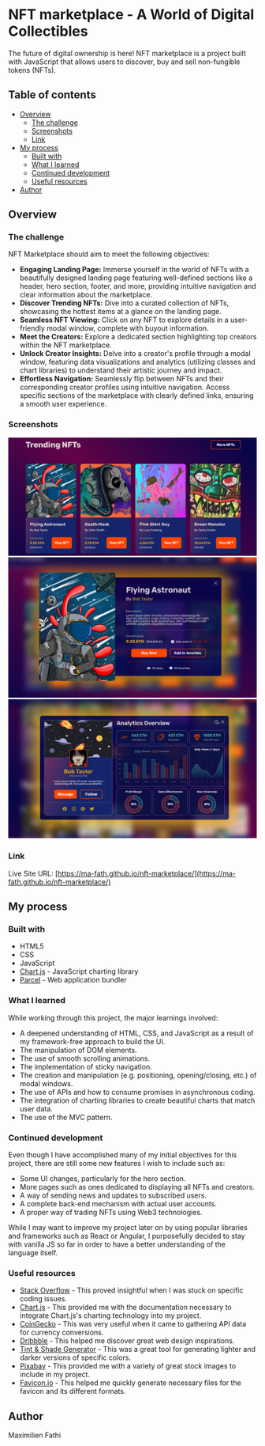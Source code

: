 # NFT marketplace - A World of Digital Collectibles

The future of digital ownership is here! NFT marketplace is a project built with JavaScript that allows users to discover, buy and sell non-fungible tokens (NFTs).

## Table of contents

- [Overview](#overview)
  - [The challenge](#the-challenge)
  - [Screenshots](#screenshots)
  - [Link](#link)
- [My process](#my-process)
  - [Built with](#built-with)
  - [What I learned](#what-i-learned)
  - [Continued development](#continued-development)
  - [Useful resources](#useful-resources)
- [Author](#author)

## Overview

### The challenge

NFT Marketplace should aim to meet the following objectives:

- **Engaging Landing Page:** Immerse yourself in the world of NFTs with a beautifully designed landing page featuring well-defined sections like a header, hero section, footer, and more, providing intuitive navigation and clear information about the marketplace.
- **Discover Trending NFTs:** Dive into a curated collection of NFTs, showcasing the hottest items at a glance on the landing page.
- **Seamless NFT Viewing:** Click on any NFT to explore details in a user-friendly modal window, complete with buyout information.
- **Meet the Creators:** Explore a dedicated section highlighting top creators within the NFT marketplace.
- **Unlock Creator Insights:** Delve into a creator's profile through a modal window, featuring data visualizations and analytics (utilizing classes and chart libraries) to understand their artistic journey and impact.
- **Effortless Navigation:** Seamlessly flip between NFTs and their corresponding creator profiles using intuitive navigation. Access specific sections of the marketplace with clearly defined links, ensuring a smooth user experience.

### Screenshots

![Image of the NFTs section](/public/images/README_nfts_section.PNG)  
![Image of the NFT modal window](/public/images/README_nft_modal.PNG)  
![Image of the creator modal window](/public/images/README_creator_modal.PNG)

### Link

Live Site URL: [https://ma-fath.github.io/nft-marketplace/](https://ma-fath.github.io/nft-marketplace/)

## My process

### Built with

- HTML5
- CSS
- JavaScript
- [Chart.js](https://www.chartjs.org/) - JavaScript charting library
- [Parcel](https://parceljs.org/) - Web application bundler

### What I learned

While working through this project, the major learnings involved:

- A deepened understanding of HTML, CSS, and JavaScript as a result of my framework-free approach to build the UI.
- The manipulation of DOM elements.
- The use of smooth scrolling animations.
- The implementation of sticky navigation.
- The creation and manipulation (e.g. positioning, opening/closing, etc.) of modal windows.
- The use of APIs and how to consume promises in asynchronous coding.
- The integration of charting libraries to create beautiful charts that match user data.
- The use of the MVC pattern.

### Continued development

Even though I have accomplished many of my initial objectives for this
project, there are still some new features I wish to include such as:

- Some UI changes, particularly for the hero section.
- More pages such as ones dedicated to displaying all NFTs and creators.
- A way of sending news and updates to subscribed users.
- A complete back-end mechanism with actual user accounts.
- A proper way of trading NFTs using Web3 technologies.

While I may want to improve my project later on by using popular libraries
and frameworks such as React or Angular, I purposefully decided to stay with
vanilla JS so far in order to have a better understanding of the language itself.

### Useful resources

- [Stack Overflow](http://stackoverflow.com/) - This proved insightful
  when I was stuck on specific coding issues.
- [Chart.js](https://www.chartjs.org/docs/latest/) - This provided me with the documentation necessary to integrate Chart.js's charting technology into my project.
- [CoinGecko](https://www.coingecko.com/) - This was very useful when it
  came to gathering API data for currency conversions.
- [Dribbble](https://dribbble.com/) - This helped me discover great web
  design inspirations.
- [Tint & Shade Generator](https://maketintsandshades.com/) - This was a
  great tool for generating lighter and darker versions of specific colors.
- [Pixabay](https://pixabay.com/) - This provided me with a variety of
  great stock images to include in my project.
- [Favicon.io](https://favicon.io/) - This helped me quickly generate
  necessary files for the favicon and its different formats.

## Author

Maximilien Fathi
